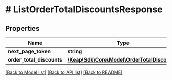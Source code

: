 # # ListOrderTotalDiscountsResponse

## Properties

Name | Type | Description | Notes
------------ | ------------- | ------------- | -------------
**next_page_token** | **string** |  | [optional]
**order_total_discounts** | [**\Keap\Sdk\Core\Model\OrderTotalDiscount[]**](OrderTotalDiscount.md) |  | [optional]

[[Back to Model list]](../../README.md#models) [[Back to API list]](../../README.md#endpoints) [[Back to README]](../../README.md)
